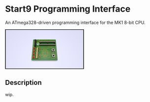 # Start9 Programming Interface

An ATmega328-driven programming interface for the MK1 8-bit CPU.

<img src="images/programming_interface_render.png" alt="pcb_render" style="zoom:25%;" />

## Description

wip.

